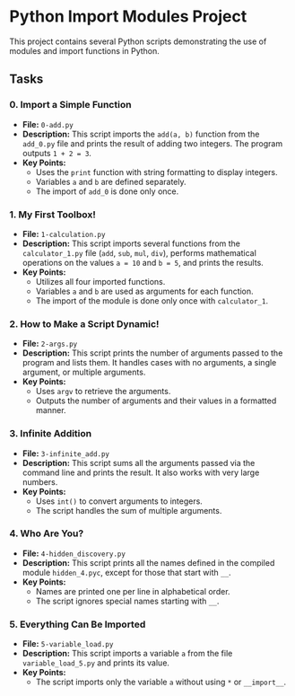 # Python Import Modules Project

This project contains several Python scripts demonstrating the use of modules and import functions in Python.

## Tasks

### 0. Import a Simple Function
- **File:** `0-add.py`
- **Description:** This script imports the `add(a, b)` function from the `add_0.py` file and prints the result of adding two integers. The program outputs `1 + 2 = 3`.
- **Key Points:**
  - Uses the `print` function with string formatting to display integers.
  - Variables `a` and `b` are defined separately.
  - The import of `add_0` is done only once.

### 1. My First Toolbox!
- **File:** `1-calculation.py`
- **Description:** This script imports several functions from the `calculator_1.py` file (`add`, `sub`, `mul`, `div`), performs mathematical operations on the values `a = 10` and `b = 5`, and prints the results.
- **Key Points:**
  - Utilizes all four imported functions.
  - Variables `a` and `b` are used as arguments for each function.
  - The import of the module is done only once with `calculator_1`.

### 2. How to Make a Script Dynamic!
- **File:** `2-args.py`
- **Description:** This script prints the number of arguments passed to the program and lists them. It handles cases with no arguments, a single argument, or multiple arguments.
- **Key Points:**
  - Uses `argv` to retrieve the arguments.
  - Outputs the number of arguments and their values in a formatted manner.

### 3. Infinite Addition
- **File:** `3-infinite_add.py`
- **Description:** This script sums all the arguments passed via the command line and prints the result. It also works with very large numbers.
- **Key Points:**
  - Uses `int()` to convert arguments to integers.
  - The script handles the sum of multiple arguments.

### 4. Who Are You?
- **File:** `4-hidden_discovery.py`
- **Description:** This script prints all the names defined in the compiled module `hidden_4.pyc`, except for those that start with `__`.
- **Key Points:**
  - Names are printed one per line in alphabetical order.
  - The script ignores special names starting with `__`.

### 5. Everything Can Be Imported
- **File:** `5-variable_load.py`
- **Description:** This script imports a variable `a` from the file `variable_load_5.py` and prints its value.
- **Key Points:**
  - The script imports only the variable `a` without using `*` or `__import__`.
